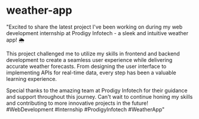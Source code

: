 # weather-app

"Excited to share the latest project I've been working on during my web development internship at Prodigy Infotech - a sleek and intuitive weather app! 🌦 

This project challenged me to utilize my skills in frontend and backend development to create a seamless user experience while delivering accurate weather forecasts. From designing the user interface to implementing APIs for real-time data, every step has been a valuable learning experience.

Special thanks to the amazing team at Prodigy Infotech for their guidance and support throughout this journey. Can't wait to continue honing my skills and contributing to more innovative projects in the future! #WebDevelopment #Internship #ProdigyInfotech #WeatherApp"
